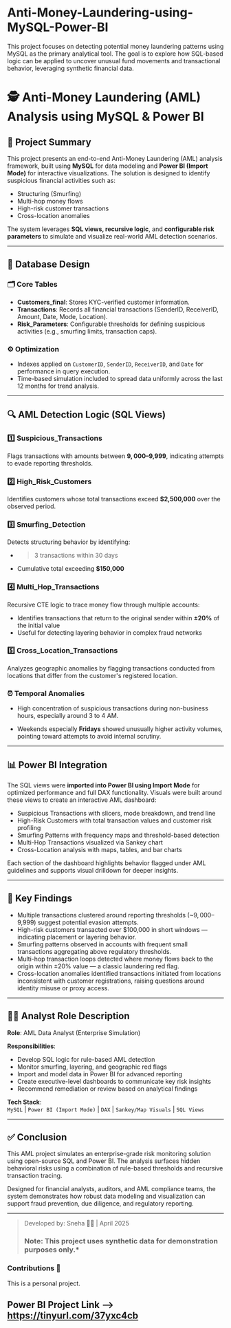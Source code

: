 # Anti-Money-Laundering-using-MySQL-Power-BI
This project focuses on detecting potential money laundering patterns using MySQL as the primary analytical tool. The goal is to explore how SQL-based logic can be applied to uncover unusual fund movements and transactional behavior, leveraging synthetic financial data.
 
# 🕵️ Anti-Money Laundering (AML) Analysis using MySQL & Power BI

## 📌 Project Summary

This project presents an end-to-end Anti-Money Laundering (AML) analysis framework, built using **MySQL** for data modeling and **Power BI (Import Mode)** for interactive visualizations. The solution is designed to identify suspicious financial activities such as:

- Structuring (Smurfing)
- Multi-hop money flows
- High-risk customer transactions
- Cross-location anomalies

The system leverages **SQL views, recursive logic**, and **configurable risk parameters** to simulate and visualize real-world AML detection scenarios.

---

## 🧱 Database Design

### 🗂️ Core Tables

- **Customers_final**: Stores KYC-verified customer information.
- **Transactions**: Records all financial transactions (SenderID, ReceiverID, Amount, Date, Mode, Location).
- **Risk_Parameters**: Configurable thresholds for defining suspicious activities (e.g., smurfing limits, transaction caps).

### ⚙️ Optimization

- Indexes applied on `CustomerID`, `SenderID`, `ReceiverID`, and `Date` for performance in query execution.
- Time-based simulation included to spread data uniformly across the last 12 months for trend analysis.

---

## 🔍 AML Detection Logic (SQL Views)

### 1️⃣ **Suspicious_Transactions**
Flags transactions with amounts between **$9,000–$9,999**, indicating attempts to evade reporting thresholds.

### 2️⃣ **High_Risk_Customers**
Identifies customers whose total transactions exceed **$2,500,000** over the observed period.

### 3️⃣ **Smurfing_Detection**
Detects structuring behavior by identifying:
- >3 transactions within 30 days
- Cumulative total exceeding **$150,000**

### 4️⃣ **Multi_Hop_Transactions**
Recursive CTE logic to trace money flow through multiple accounts:
- Identifies transactions that return to the original sender within **±20%** of the initial value
- Useful for detecting layering behavior in complex fraud networks

### 5️⃣ **Cross_Location_Transactions**
Analyzes geographic anomalies by flagging transactions conducted from locations that differ from the customer's registered location.

### ⏰ **Temporal Anomalies**
- High concentration of suspicious transactions during non-business hours, especially around 3 to 4 AM.

- Weekends especially **Fridays** showed unusually higher activity volumes, pointing toward attempts to avoid internal scrutiny.

---

## 📊 Power BI Integration

The SQL views were **imported into Power BI using Import Mode** for optimized performance and full DAX functionality. Visuals were built around these views to create an interactive AML dashboard:

- Suspicious Transactions with slicers, mode breakdown, and trend line
- High-Risk Customers with total transaction values and customer risk profiling
- Smurfing Patterns with frequency maps and threshold-based detection
- Multi-Hop Transactions visualized via Sankey chart
- Cross-Location analysis with maps, tables, and bar charts

Each section of the dashboard highlights behavior flagged under AML guidelines and supports visual drilldown for deeper insights.

---

## 🔑 Key Findings

- Multiple transactions clustered around reporting thresholds (~$9,000–$9,999) suggest potential evasion attempts.
- High-risk customers transacted over $100,000 in short windows — indicating placement or layering behavior.
- Smurfing patterns observed in accounts with frequent small transactions aggregating above regulatory thresholds.
- Multi-hop transaction loops detected where money flows back to the origin within ±20% value — a classic laundering red flag.
- Cross-location anomalies identified transactions initiated from locations inconsistent with customer registrations, raising questions around identity misuse or proxy access.

---

## 👩‍💼 Analyst Role Description

**Role**: AML Data Analyst (Enterprise Simulation)

**Responsibilities**:
- Develop SQL logic for rule-based AML detection
- Monitor smurfing, layering, and geographic red flags
- Import and model data in Power BI for advanced reporting
- Create executive-level dashboards to communicate key risk insights
- Recommend remediation or review based on analytical findings

**Tech Stack**:  
`MySQL` | `Power BI (Import Mode)` | `DAX` | `Sankey/Map Visuals` | `SQL Views`


---

## ✅ Conclusion

This AML project simulates an enterprise-grade risk monitoring solution using open-source SQL and Power BI. The analysis surfaces hidden behavioral risks using a combination of rule-based thresholds and recursive transaction tracing.

Designed for financial analysts, auditors, and AML compliance teams, the system demonstrates how robust data modeling and visualization can support fraud prevention, due diligence, and regulatory reporting.

---

> Developed by: Sneha 👩‍💻 | April 2025  
> ### Note: This project uses synthetic data for demonstration purposes only.*



### Contributions 🤝 
This is a personal project. 

## Power BI Project Link --> https://tinyurl.com/37yxc4cb
